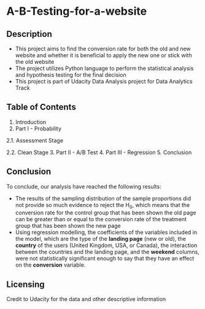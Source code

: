 # A-B-Testing-for-a-website

## Description
- This project aims to find the conversion rate for both the old and new website and whether it is beneficial to apply the new one or stick with the old website
- The project utilizes Python language to perform the statistical analysis and hypothesis testing for the final decision
- This project is part of Udacity Data Analysis project for Data Analytics Track
## Table of Contents
1. Introduction
2. Part I - Probability

2.1.  Assessment Stage

2.2.  Clean Stage
3. Part II - A/B Test
4. Part III - Regression
5. Conclusion

## Conclusion
To conclude, our analysis have reached the following results:
    <ul>
        <li> The results of the sampling distribution of the sample proportions did not provide so much evidence to reject the H<sub>0</sub>, which means that the conversion rate for the control group that has been shown the old page can be greater than or equal to the conversion rate of the treatment group that has been shown the new page
        <li> Using regression modelling, the coefficients of the variables included in the model, which are the type of the <b>landing page</b> (new or old), the <b>country</b> of the users (United Kingdom, USA, or Canada), the interaction between the countries and the landing page, and the <b>weekend</b> columns, were not statistically significant enough to say that they have an effect on the <b>conversion</b> variable. 
    </ul>

## Licensing
Credit to Udacity for the data and other descriptive information
